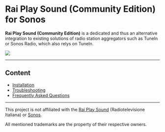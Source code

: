 # Rai Play Sound (Community Edition) for Sonos

**Rai Play Sound (Community Edition)** is a dedicated and thus an alternative integration to existing solutions of radio station aggregators such as TuneIn or Sonos Radio, which also relys on TuneIn.

<img src="https://raw.githubusercontent.com/public-broadcasting/bbc-sounds-community-edition-for-sonos/main/img/rai-play-sound-community-edition-demo.gif">

---

## Content

- [Installation](https://github.com/public-broadcasting/rai-play-sound-community-edition-for-sonos/wiki#installation)
- [Troubleshooting](https://github.com/public-broadcasting/rai-play-sound-community-edition-for-sonos/wiki#troubleshooting)
- [Frequently Asked Questions](https://github.com/public-broadcasting/rai-play-sound-community-edition-for-sonos/wiki#frequently-asked-questions)

---

This project is not affiliated with the <a href="https://www.raiplaysound.it/">Rai Play Sound</a> (Radiotelevisione Italiana) or <a href="https://www.sonos.com/">Sonos</a>.

All mentioned trademarks are the property of their respective owners.

